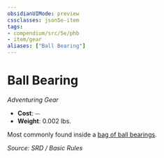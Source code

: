```yaml
---
obsidianUIMode: preview
cssclasses: json5e-item
tags:
- compendium/src/5e/phb
- item/gear
aliases: ["Ball Bearing"]
---
```

# Ball Bearing
*Adventuring Gear*  

- **Cost**: ⏤
- **Weight**: 0.002 lbs.

Most commonly found inside a [bag of ball bearings](compendium/items/ball-bearings-bag-of-1000.md).

*Source: SRD / Basic Rules*